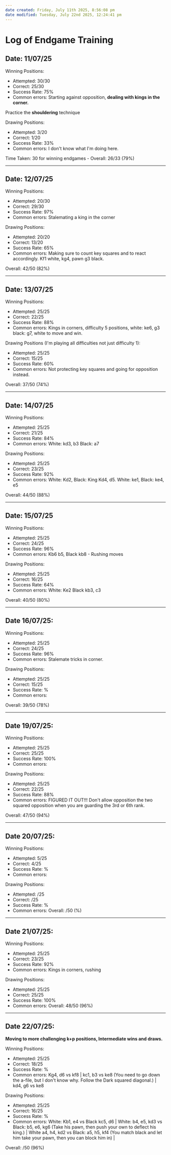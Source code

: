 ```yaml
---
date created: Friday, July 11th 2025, 8:56:08 pm
date modified: Tuesday, July 22nd 2025, 12:24:41 pm
---
```


# Log of Endgame Training

## Date: 11/07/25

Winning Positions:
- Attempted: 30/30
- Correct: 25/30  
- Success Rate: 75%
- Common errors: Starting against opposition, **dealing with kings in the corner.**

Practice the **shouldering** technique

Drawing Positions:
- Attempted: 3/20
- Correct: 1/20
- Success Rate: 33%
- Common errors: I don't know what I'm doing here.

Time Taken: 30 for winning endgames - 
Overall: 26/33 (79%)

*** 

## Date: 12/07/25

Winning Positions:
- Attempted: 20/30
- Correct: 29/30  
- Success Rate: 97%
- Common errors: Stalemating a king in the corner

Drawing Positions:
- Attempted: 20/20
- Correct: 13/20
- Success Rate: 65%
- Common errors: Making sure to count key squares and to react accordingly. Kf1 white, kg4, pawn g3 black.

Overall: 42/50 (82%)

*** 

## Date: 13/07/25

Winning Positions:
- Attempted: 25/25
- Correct: 22/25
- Success Rate: 88%
- Common errors: Kings in corners, difficulty 5 positions, white: ke6, g3 black: g7, white to move and win.

Drawing Positions (I'm playing all difficulties not just difficulty 1):
- Attempted: 25/25
- Correct: 15/25
- Success Rate: 60%
- Common errors: Not protecting key squares and going for opposition instead.

Overall: 37/50 (74%)

***

## Date: 14/07/25

Winning Positions:
- Attempted: 25/25
- Correct: 21/25
- Success Rate: 84%
- Common errors: White: kd3, b3 Black: a7

Drawing Positions:
- Attempted: 25/25
- Correct: 23/25
- Success Rate: 92%
- Common errors: White: Kd2, Black: King Kd4, d5. White: ke1, Black: ke4, e5

Overall: 44/50 (88%)

***

## Date: 15/07/25

Winning Positions:
- Attempted: 25/25
- Correct: 24/25
- Success Rate: 96%
- Common errors: Kb6 b5, Black kb8 - Rushing moves

Drawing Positions:
- Attempted: 25/25
- Correct: 16/25
- Success Rate: 64%
- Common errors: White: Ke2 Black kb3, c3

Overall: 40/50 (80%)

***
## Date 16/07/25:

Winning Positions:
- Attempted: 25/25
- Correct: 24/25
- Success Rate: 96%
- Common errors: Stalemate tricks in corner.

Drawing Positions:
- Attempted: 25/25
- Correct: 15/25
- Success Rate: %
- Common errors: 

Overall: 39/50 (78%)

***

## Date 19/07/25:

Winning Positions:
- Attempted: 25/25
- Correct: 25/25
- Success Rate: 100%
- Common errors:

Drawing Positions:
- Attempted: 25/25
- Correct: 22/25
- Success Rate: 88%
- Common errors: FIGURED IT OUT!!! Don't allow opposition the two squared opposition when you are guarding the 3rd or 6th rank.

Overall: 47/50 (94%)

***
## Date 20/07/25:

Winning Positions:
- Attempted: 5/25
- Correct: 4/25
- Success Rate: %
- Common errors:

Drawing Positions:
- Attempted: /25
- Correct: /25
- Success Rate: %
- Common errors: 
Overall: /50 (%)

***
## Date 21/07/25:

Winning Positions:
- Attempted: 25/25
- Correct: 23/25
- Success Rate: 92%
- Common errors: Kings in corners, rushing

Drawing Positions:
- Attempted: 25/25
- Correct: 25/25
- Success Rate: 100%
- Common errors: 
Overall: 48/50 (96%)

***

## Date 22/07/25:

**Moving to more challenging k+p positions, Intermediate wins and draws.**

Winning Positions:
- Attempted: 25/25
- Correct: 18/25
- Success Rate: %
- Common errors: Kg4, d6 vs kf8 | kc1, b3 vs ke8 (You need to go down the a-file, but I don't know why. Follow the Dark squared diagonal.) | kd4, g6 vs ke8

Drawing Positions:
- Attempted: 25/25
- Correct: 16/25
- Success Rate: %
- Common errors: White: Kb1, e4 vs Black kc5, d6 | White: b4, e5, kd3 vs Black: b5, e6, kg6 (Take his pawn, then push your own to deflect his king.) | White a4, h4, kd2 vs Black: a5, h5, kf4  (You match black and let him take your pawn, then you can block him in) | 

Overall: /50 (96%)